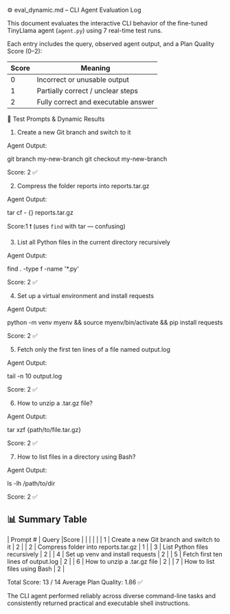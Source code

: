 ⚙️ eval_dynamic.md – CLI Agent Evaluation Log

This document evaluates the interactive CLI behavior of the fine-tuned TinyLlama agent (`agent.py`) using 7 real-time test runs.

Each entry includes the query, observed agent output, and a Plan Quality Score (0–2):

| Score | Meaning                             |
| ----- | ----------------------------------- |
| 0     | Incorrect or unusable output        |
| 1     | Partially correct / unclear steps   |
| 2     | Fully correct and executable answer |

🔄 Test Prompts & Dynamic Results

1. Create a new Git branch and switch to it

Agent Output:

git branch my-new-branch
git checkout my-new-branch

Score: 2 ✅

2. Compress the folder reports into reports.tar.gz

Agent Output:

tar cf - {} reports.tar.gz

Score:1 ❗ (uses `find` with tar — confusing)

3. List all Python files in the current directory recursively

Agent Output:

find . -type f -name '\*.py'

Score: 2 ✅

4. Set up a virtual environment and install requests

Agent Output:

python -m venv myenv && source myenv/bin/activate && pip install requests

Score: 2 ✅

5. Fetch only the first ten lines of a file named output.log

Agent Output:

tail -n 10 output.log

Score: 2 ✅

6. How to unzip a .tar.gz file?

Agent Output:

tar xzf {path/to/file.tar.gz}

Score: 2 ✅

7. How to list files in a directory using Bash?

Agent Output:

ls -lh /path/to/dir

Score: 2 ✅

## 📊 Summary Table

| Prompt # | Query |Score |
| | | |
| 1 | Create a new Git branch and switch to it | 2 |
| 2 | Compress folder into reports.tar.gz | 1 |
| 3 | List Python files recursively | 2 |
| 4 | Set up venv and install requests | 2 |
| 5 | Fetch first ten lines of output.log | 2 |
| 6 | How to unzip a .tar.gz file | 2 |
| 7 | How to list files using Bash | 2 |

Total Score: 13 / 14
Average Plan Quality: 1.86 ✅

The CLI agent performed reliably across diverse command-line tasks and consistently returned practical and executable shell instructions.
